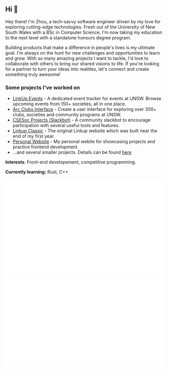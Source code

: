 ## Hi :wave:
Hey there! I'm Zhou, a tech-savvy software engineer driven by my love for exploring cutting-edge technologies. Fresh out of the University of New South Wales with a BSc in Computer Science, I'm now taking my education to the next level with a standalone honours degree program.

Building products that make a difference in people's lives is my ultimate goal. I'm always on the hunt for new challenges and opportunities to learn and grow. With so many amazing projects I want to tackle, I'd love to collaborate with others to bring our shared visions to life. If you're looking for a partner to turn your ideas into realities, let's connect and create something truly awesome!

### Some projects I've worked on
- [LinkUp Events](https://linkupevents.com/) - A dedicated event tracker for events at UNSW. Browse upcoming events from 150+ societies, all in one place.
- [Arc Clubs Interface](https://www.arc.unsw.edu.au/clubs) - Create a user interface for exploring over 300+ clubs, societies and community programs at UNSW.
- [CSESoc Projects (Slackbot)](https://github.com/csesoc/community-slackbot) - A community slackbot to encourage participation with several useful tools and features.
- [Linkup Classic](https://old.linkupevents.com/) - The original Linkup website which was built near the end of my first year.
- [Personal Website](https://zzhou.dev/) - My personal webite for showcasing projects and practice frontend development.
- ...and several smaller projects. Details can be found [here](https://zzhou.dev/#projects)

**Interests**: Front-end developement, competitive programming.

**Currently learning:** Rust, C++

<a href="https://github.com/jstrieb/github-stats">
    <img src="https://raw.githubusercontent.com/ZhouZ-1/github-stats/master/generated/overview.svg#gh-dark-mode-only" />
    <img src="https://raw.githubusercontent.com/ZhouZ-1/github-stats/master/generated/languages.svg#gh-dark-mode-only" />
</a>

